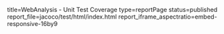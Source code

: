 title=WebAnalysis - Unit Test Coverage
type=reportPage
status=published
report_file=jacoco/test/html/index.html
report_iframe_aspectratio=embed-responsive-16by9
~~~~~~


